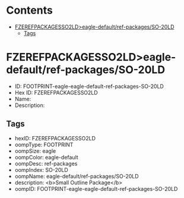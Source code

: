 



Contents
========

* [FZEREFPACKAGESSO2LD>eagle-default/ref-packages/SO-20LD](#fzerefpackagesso2ldeagle-defaultref-packagesso-20ld)
	* [Tags](#tags)

# FZEREFPACKAGESSO2LD>eagle-default/ref-packages/SO-20LD

- ID: FOOTPRINT-eagle-eagle-default-ref-packages-SO-20LD
- Hex ID: FZEREFPACKAGESSO2LD
- Name: 
- Description: 

## Tags

- hexID: FZEREFPACKAGESSO2LD
- oompType: FOOTPRINT
- oompSize: eagle
- oompColor: eagle-default
- oompDesc: ref-packages
- oompIndex: SO-20LD
- oompName: eagle-default/ref-packages/SO-20LD
- description: &lt;b&gt;Small Outline Package&lt;/b&gt;
- oompID: FOOTPRINT-eagle-eagle-default-ref-packages-SO-20LD
